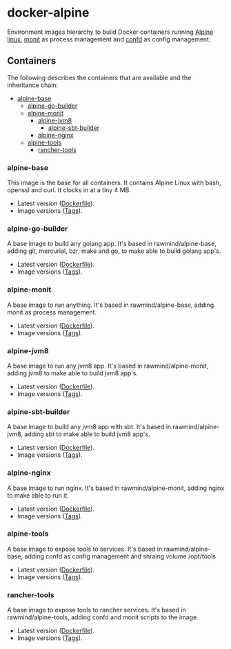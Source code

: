 docker-alpine
=============

Environment images hierarchy to build Docker containers running [Alpine linux][alpinelinux], [monit][monit] as process management and [confd][confd] as config management.

## Containers

The following describes the containers that are available and the inheritance chain:


* [alpine-base](https://github.com/rawmind0/alpine-base)
  * [alpine-go-builder](https://github.com/rawmind0/alpine-go-builder)
  * [alpine-monit](https://github.com/rawmind0/alpine-monit)
    * [alpine-jvm8](https://github.com/rawmind0/alpine-jvm8)
      * [alpine-sbt-builder](https://github.com/rawmind0/alpine-sbt-builder)
    * [alpine-nginx](https://github.com/rawmind0/alpine-nginx.git)
  * [alpine-tools](https://github.com/rawmind0/alpine-tools)
    * [rancher-tools](https://github.com/rawmind0/rancher-tools)


### alpine-base

This image is the base for all containers. It contains Alpine Linux with bash, openssl and curl. It clocks in at a tiny 4 MB.

* Latest version ([Dockerfile](https://github.com/rawmind0/alpine-base/blob/master/Dockerfile)).
* Image versions ([Tags](https://hub.docker.com/r/rawmind/alpine-base/tags/)).

### alpine-go-builder

A base image to build any golang app. It's based in rawmind/alpine-base, adding git, mercurial, bzr, make and go, to make able to build golang app's.

* Latest version ([Dockerfile](https://github.com/rawmind0/alpine-go-builder/blob/master/Dockerfile)).
* Image versions ([Tags](https://hub.docker.com/r/rawmind/alpine-go-builder/tags/)).

### alpine-monit

A base image to run anything. It's based in rawmind/alpine-base, adding monit as process management.

* Latest version ([Dockerfile](https://github.com/rawmind0/alpine-monit/blob/master/Dockerfile)).
* Image versions ([Tags](https://hub.docker.com/r/rawmind/alpine-monit/tags/)).

### alpine-jvm8

A base image to run any jvm8 app. It's based in rawmind/alpine-monit, adding jvm8 to make able to build jvm8 app's.

* Latest version ([Dockerfile](https://github.com/rawmind0/alpine-jvm8/blob/master/Dockerfile)).
* Image versions ([Tags](https://hub.docker.com/r/rawmind/alpine-jvm8/tags/)).

### alpine-sbt-builder

A base image to build any jvm8 app with sbt. It's based in rawmind/alpine-jvm8, adding sbt to make able to build jvm8 app's.

* Latest version ([Dockerfile](https://github.com/rawmind0/alpine-sbt-builder/blob/master/Dockerfile)).
* Image versions ([Tags](https://hub.docker.com/r/rawmind/alpine-sbt-builder/tags/)).

### alpine-nginx

A base image to run nginx. It's based in rawmind/alpine-monit, adding nginx to make able to run it.

* Latest version ([Dockerfile](https://github.com/rawmind0/alpine-nginx/blob/master/Dockerfile)).
* Image versions ([Tags](https://hub.docker.com/r/rawmind/alpine-nginx/tags/)).

### alpine-tools

A base image to expose tools to services. It's based in rawmind/alpine-base, adding confd as config management and shraing volume /opt/tools

* Latest version ([Dockerfile](https://github.com/rawmind0/alpine-tools/blob/master/Dockerfile)).
* Image versions ([Tags](https://hub.docker.com/r/rawmind/alpine-tools/tags/)).

### rancher-tools

A base image to expose tools to rancher services. It's based in rawmind/alpine-tools, adding confd and monit scripts to the image.

* Latest version ([Dockerfile](https://github.com/rawmind0/rancher-tools/blob/master/Dockerfile)).
* Image versions ([Tags](https://hub.docker.com/r/rawmind/rancher-tools/tags/)).


[alpinelinux]: https://www.alpinelinux.org/
[monit]: https://mmonit.com/monit/
[confd]: https://github.com/kelseyhightower/confd
